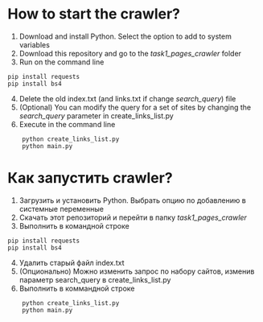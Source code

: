 # How to start the crawler?

1. Download and install Python. Select the option to add to system variables
2. Download this repository and go to the _task1_pages_crawler_ folder
3. Run on the command line
```
pip install requests
pip install bs4
```
4. Delete the old index.txt (and links.txt if change _search_query_) file
5. (Optional) You can modify the query for a set of sites by changing the _search_query_ parameter in create_links_list.py
6. Execute in the command line
```
    python create_links_list.py
    python main.py
```

# Как запустить crawler?

1. Загрузить и установить Python. Выбрать опцию по добавлению в системные переменные
2. Скачать этот репозиторий и перейти в папку _task1_pages_crawler_
3. Выполнить в командной строке 
```
pip install requests
pip install bs4
```
4. Удалить старый файл index.txt
5. (Опционально) Можно изменить запрос по набору сайтов, изменив параметр search_query в create_links_list.py
6. Выполнить в коммандной строке 
```
    python create_links_list.py
    python main.py
```
